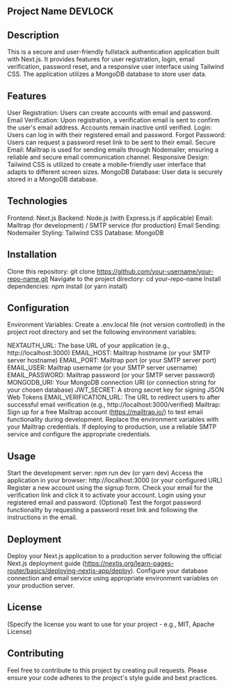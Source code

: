 ## Project Name DEVLOCK

## Description

This is a secure and user-friendly fullstack authentication application built with Next.js. It provides features for user registration, login, email verification, password reset, and a responsive user interface using Tailwind CSS. The application utilizes a MongoDB database to store user data.

## Features

User Registration: Users can create accounts with email and password.
Email Verification: Upon registration, a verification email is sent to confirm the user's email address. Accounts remain inactive until verified.
Login: Users can log in with their registered email and password.
Forgot Password: Users can request a password reset link to be sent to their email.
Secure Email: Mailtrap is used for sending emails through Nodemailer, ensuring a reliable and secure email communication channel.
Responsive Design: Tailwind CSS is utilized to create a mobile-friendly user interface that adapts to different screen sizes.
MongoDB Database: User data is securely stored in a MongoDB database.

## Technologies

Frontend: Next.js
Backend: Node.js (with Express.js if applicable)
Email: Mailtrap (for development) / SMTP service (for production)
Email Sending: Nodemailer
Styling: Tailwind CSS
Database: MongoDB

## Installation

Clone this repository: git clone https://github.com/your-username/your-repo-name.git
Navigate to the project directory: cd your-repo-name
Install dependencies: npm install (or yarn install)

## Configuration

Environment Variables: Create a .env.local file (not version controlled) in the project root directory and set the following environment variables:

NEXTAUTH_URL: The base URL of your application (e.g., http://localhost:3000)
EMAIL_HOST: Mailtrap hostname (or your SMTP server hostname)
EMAIL_PORT: Mailtrap port (or your SMTP server port)
EMAIL_USER: Mailtrap username (or your SMTP server username)
EMAIL_PASSWORD: Mailtrap password (or your SMTP server password)
MONGODB_URI: Your MongoDB connection URI (or connection string for your chosen database)
JWT_SECRET: A strong secret key for signing JSON Web Tokens
EMAIL_VERIFICATION_URL: The URL to redirect users to after successful email verification (e.g., http://localhost:3000/verified)
Mailtrap: Sign up for a free Mailtrap account (https://mailtrap.io/) to test email functionality during development. Replace the environment variables with your Mailtrap credentials. If deploying to production, use a reliable SMTP service and configure the appropriate credentials.

## Usage

Start the development server: npm run dev (or yarn dev)
Access the application in your browser: http://localhost:3000 (or your configured URL)
Register a new account using the signup form.
Check your email for the verification link and click it to activate your account.
Login using your registered email and password.
(Optional) Test the forgot password functionality by requesting a password reset link and following the instructions in the email.

## Deployment

Deploy your Next.js application to a production server following the official Next.js deployment guide (https://nextjs.org/learn-pages-router/basics/deploying-nextjs-app/deploy).
Configure your database connection and email service using appropriate environment variables on your production server.

## License

(Specify the license you want to use for your project - e.g., MIT, Apache License)

## Contributing

Feel free to contribute to this project by creating pull requests. Please ensure your code adheres to the project's style guide and best practices.
